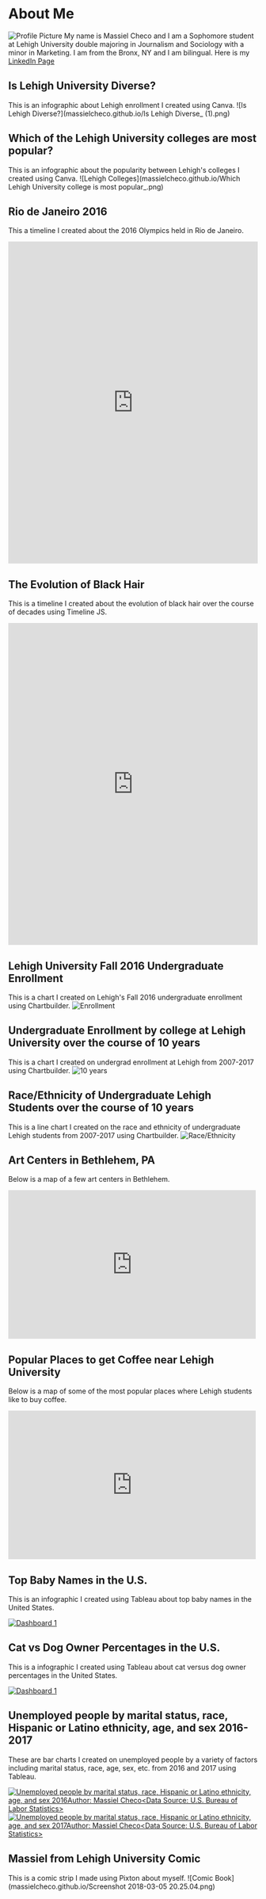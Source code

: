 # About Me
![Profile Picture](https://github.com/massielcheco/massielcheco.github.io/blob/master/IMG-1748.jpg?raw=true)
My name is Massiel Checo and I am a Sophomore student at Lehigh University double majoring in Journalism and Sociology with a minor in Marketing. I am from the Bronx, NY and I am bilingual. Here is my [LinkedIn Page](https://www.linkedin.com/in/massiel-checo-302065138/)

## Is Lehigh University Diverse?
This is an infographic about Lehigh enrollment I created using Canva.
![Is Lehigh Diverse?](massielcheco.github.io/Is Lehigh Diverse_ (1).png)

## Which of the Lehigh University colleges are most popular? 
This is an infographic about the popularity between Lehigh's colleges I created using Canva. 
![Lehigh Colleges](massielcheco.github.io/Which Lehigh University college is most popular_.png)

## Rio de Janeiro 2016
This a timeline I created about the 2016 Olympics held in Rio de Janeiro. 
<iframe src='https://cdn.knightlab.com/libs/timeline3/latest/embed/index.html?source=1i_AwWh8VpiETooG5qDEgLyGiqpMa_Yl-FSqZEPUnNF8&font=Default&lang=en&initial_zoom=2&height=650' width='100%' height='650' webkitallowfullscreen mozallowfullscreen allowfullscreen frameborder='0'></iframe>

## The Evolution of Black Hair 
This is a timeline I created about the evolution of black hair over the course of decades using Timeline JS. 
<iframe src='https://cdn.knightlab.com/libs/timeline3/latest/embed/index.html?source=1Ms1ZELK4KQdSOAxYHcjHPrdEtNGIbd8XFP0lF2zjL9Q&font=Default&lang=en&initial_zoom=2&height=650' width='100%' height='650' webkitallowfullscreen mozallowfullscreen allowfullscreen frameborder='0'></iframe>

## Lehigh University Fall 2016 Undergraduate Enrollment
This is a chart I created on Lehigh's Fall 2016 undergraduate enrollment using Chartbuilder. 
![Enrollment](massielcheco.github.io/Lehigh_University_Fall_2016_Undergraduate_Enrollment_Fall_2016_Undergraduate_Enrollment_chartbuilder.png)

## Undergraduate Enrollment by college at Lehigh University over the course of 10 years 
This is a chart I created on undergrad enrollment at Lehigh from 2007-2017 using Chartbuilder. 
![10 years](massielcheco.github.io/Undergraduate_Enrollment_at_Lehigh_University_over_10_years_Arts_and_Sciences_Business_Engineering_chartbuilder.png)

## Race/Ethnicity of Undergraduate Lehigh Students over the course of 10 years
This is a line chart I created on the race and ethnicity of undergraduate Lehigh students from 2007-2017 using Chartbuilder. 
![Race/Ethnicity](massielcheco.github.io/Race_Ethnicity_of_Undergraduate_Lehigh_Students__Black_Asian_Hispanic_Latino_White_chartbuilder.png)

## Art Centers in Bethlehem, PA
Below is a map of a few art centers in Bethlehem. 
<iframe width="500" height="300" scrolling="no" frameborder="no" src="https://fusiontables.google.com/embedviz?q=select+col0+from+1UPIy1XJE8qsRfXFRPjlewKBTiXZrjUYWif8FTF6y&amp;viz=MAP&amp;h=false&amp;lat=40.61003787266508&amp;lng=-75.37565907581177&amp;t=1&amp;z=16&amp;l=col0&amp;y=2&amp;tmplt=2&amp;hml=ONE_COL_LAT_LNG"></iframe>

## Popular Places to get Coffee near Lehigh University
Below is a map of some of the most popular places where Lehigh students like to buy coffee. 
<iframe width="500" height="300" scrolling="no" frameborder="no" src="https://fusiontables.google.com/embedviz?q=select+col0+from+1J0_VVr5gGP9Sw2X4_Vd01WDGcu8cdJ8Um1Fqv5U9&amp;viz=MAP&amp;h=false&amp;lat=40.610828955560464&amp;lng=-75.37711919999998&amp;t=1&amp;z=16&amp;l=col0&amp;y=2&amp;tmplt=2&amp;hml=ONE_COL_LAT_LNG"></iframe>

## Top Baby Names in the U.S.
This is an infographic I created using Tableau about top baby names in the United States. 
<div class='tableauPlaceholder'id='viz1520480230462' style='position: relative'><noscript><a href='#'><img alt='Dashboard 1 ' src='https:&#47;&#47;public.tableau.com&#47;static&#47;images&#47;to&#47;topbabynames_1&#47;Dashboard1&#47;1_rss.png' style='border: none'/></a></noscript><objectclass='tableauViz'style='display:none;'><param name='host_url' value='https%3A%2F%2Fpublic.tableau.com%2F'/> <param name='embed_code_version' value='3'/><param name='site_root' value=''/><param name='name'value='topbabynames_1&#47;Dashboard1' /><param name='tabs' value='no'/><param name='toolbar' value='yes'/><param name='static_image' value='https:&#47;&#47;public.tableau.com&#47;static&#47;images&#47;to&#47;topbabynames_1&#47;Dashboard1&#47;1.png'/> <param name='animate_transition' value='yes'/><param name='display_static_image' value='yes'/><param name='display_spinner' value='yes'/><param name='display_overlay' value='yes'/><param name='display_count'value='yes'/><param name='filter' value='publish=yes'/></object></div><script type='text/javascript'>var divElement= document.getElementById('viz1520480230462');var vizElement = divElement.getElementsByTagName('object')[0];                    vizElement.style.width='100%';vizElement.style.height=(divElement.offsetWidth*0.75)+'px';var scriptElement = document.createElement('script');scriptElement.src='https://public.tableau.com/javascripts/api/viz_v1.js';                   vizElement.parentNode.insertBefore(scriptElement,vizElement);</script>

## Cat vs Dog Owner Percentages in the U.S.
This is a infographic I created using Tableau about cat versus dog owner percentages in the United States.
<div class='tableauPlaceholder' id='viz1519246503747' style='position: relative'><noscript><a href='#'><img alt='Dashboard 1 ' src='https:&#47;&#47;public.tableau.com&#47;static&#47;images&#47;ca&#47;catvsdogs_4&#47;Dashboard1&#47;1_rss.png' style='border: none'/></a></noscript><object class='tableauViz'  style='display:none;'><param name='host_url' value='https%3A%2F%2Fpublic.tableau.com%2F'/> <param name='embed_code_version' value='3'/> <param name='site_root' value='' /><param name='name' value='catvsdogs_4&#47;Dashboard1' /><param name='tabs' value='no'/><param name='toolbar' value='yes' /><param name='static_image' value='https:&#47;&#47;public.tableau.com&#47;static&#47;images&#47;ca&#47;catvsdogs_4&#47;Dashboard1&#47;1.png' /> <param name='animate_transition' value='yes'/><param name='display_static_image' value='yes' /><param name='display_spinner' value='yes' /><param name='display_overlay' value='yes' /><param name='display_count'value='yes'/><param name='filter' value='publish=yes' /></object></div><script type='text/javascript'>var divElement = document.getElementById('viz1519246503747');var vizElement = divElement.getElementsByTagName('object')[0];                  vizElement.style.minWidth='420px';vizElement.style.maxWidth='1750px';vizElement.style.width='100%';vizElement.style.minHeight='587px';vizElement.style.maxHeight='887px';vizElement.style.height=(divElement.offsetWidth*0.75)+'px';var scriptElement= document.createElement('script');scriptElement.src = 'https://public.tableau.com/javascripts/api/viz_v1.js';    vizElement.parentNode.insertBefore(scriptElement, vizElement);</script>

## Unemployed people by marital status, race, Hispanic or Latino ethnicity, age, and sex 2016-2017
These are bar charts I created on unemployed people by a variety of factors including marital status, race, age, sex, etc. from 2016 and 2017 using Tableau.
<div class='tableauPlaceholder' id='viz1520473124879' style='position: relative'><noscript><a href='#'><img alt='Unemployed people by marital status, race, Hispanic or Latino ethnicity, age, and sex 2016Author: Massiel Checo&lt;Data Source: U.S. Bureau of Labor Statistics&gt; ' src='https:&#47;&#47;public.tableau.com&#47;static&#47;images&#47;Un&#47;UnemployedpeoplebymaritalstatusraceHispanicorLatinoethnicityageandsex&#47;Sheet1&#47;1_rss.png' style='border: none' /></a></noscript><object class='tableauViz' style='display:none;'><param name='host_url' value='https%3A%2F%2Fpublic.tableau.com%2F' /> <param name='embed_code_version' value='3' /> <param name='site_root' value='' /><param name='name' value='UnemployedpeoplebymaritalstatusraceHispanicorLatinoethnicityageandsex&#47;Sheet1' /><param name='tabs' value='no' /><param name='toolbar' value='yes' /><param name='static_image' value='https:&#47;&#47;public.tableau.com&#47;static&#47;images&#47;Un&#47;UnemployedpeoplebymaritalstatusraceHispanicorLatinoethnicityageandsex&#47;Sheet1&#47;1.png' /> <param name='animate_transition' value='yes' /><param name='display_static_image' value='yes' /><param name='display_spinner' value='yes' /><param name='display_overlay' value='yes' /><param name='display_count' value='yes' /><param name='filter' value='publish=yes' /></object></div><script type='text/javascript'>var divElement = document.getElementById('viz1520473124879');var vizElement = divElement.getElementsByTagName('object')[0];vizElement.style.width='100%';vizElement.style.height=(divElement.offsetWidth*0.75)+'px';var scriptElement = document.createElement('script');scriptElement.src = 'https://public.tableau.com/javascripts/api/viz_v1.js';vizElement.parentNode.insertBefore(scriptElement, vizElement);</script>

<div class='tableauPlaceholder' id='viz1520473571740' style='position: relative'><noscript><a href='#'><img alt='Unemployed people by marital status, race, Hispanic or Latino ethnicity, age, and sex 2017Author: Massiel Checo&lt;Data Source: U.S. Bureau of Labor Statistics&gt; ' src='https:&#47;&#47;public.tableau.com&#47;static&#47;images&#47;Un&#47;UnemployedpeoplebymaritalstatusraceHispanicorLatinoethnicityageandsex&#47;Sheet2&#47;1_rss.png' style='border: none'/></a></noscript><object class='tableauViz'  style='display:none;'><param name='host_url' value='https%3A%2F%2Fpublic.tableau.com%2F'/><param name='embed_code_version' value='3'/> <param name='site_root' value=''/><param name='name' value='UnemployedpeoplebymaritalstatusraceHispanicorLatinoethnicityageandsex&#47;Sheet2'/><param name='tabs' value='no'/><param name='toolbar' value='yes'/><param name='static_image' value='https:&#47;&#47;public.tableau.com&#47;static&#47;images&#47;Un&#47;UnemployedpeoplebymaritalstatusraceHispanicorLatinoethnicityageandsex&#47;Sheet2&#47;1.png'/><param name='animate_transition' value='yes'/><param name='display_static_image' value='yes'/><param name='display_spinner'value='yes'/><param name='display_overlay' value='yes'/><param name='display_count' value='yes'/><param name='filter' value='publish=yes'/></object></div><script type='text/javascript'>var divElement = document.getElementById('viz1520473571740');var vizElement = divElement.getElementsByTagName('object')[0];vizElement.style.width='100%';vizElement.style.height=(divElement.offsetWidth*0.75)+'px';var scriptElement = document.createElement('script');scriptElement.src = 'https://public.tableau.com/javascripts/api/viz_v1.js';vizElement.parentNode.insertBefore(scriptElement, vizElement);         </script>

## Massiel from Lehigh University Comic
This is a comic strip I made using Pixton about myself. 
![Comic Book](massielcheco.github.io/Screenshot 2018-03-05 20.25.04.png) 
